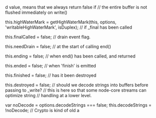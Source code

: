 d value, means that we always return false if
  // the entire buffer is not flushed immediately on write()

  this.highWaterMark = getHighWaterMark(this, options, 'writableHighWaterMark', isDuplex); // if _final has been called

  this.finalCalled = false; // drain event flag.

  this.needDrain = false; // at the start of calling end()

  this.ending = false; // when end() has been called, and returned

  this.ended = false; // when 'finish' is emitted

  this.finished = false; // has it been destroyed

  this.destroyed = false; // should we decode strings into buffers before passing to _write?
  // this is here so that some node-core streams can optimize string
  // handling at a lower level.

  var noDecode = options.decodeStrings === false;
  this.decodeStrings = !noDecode; // Crypto is kind of old a